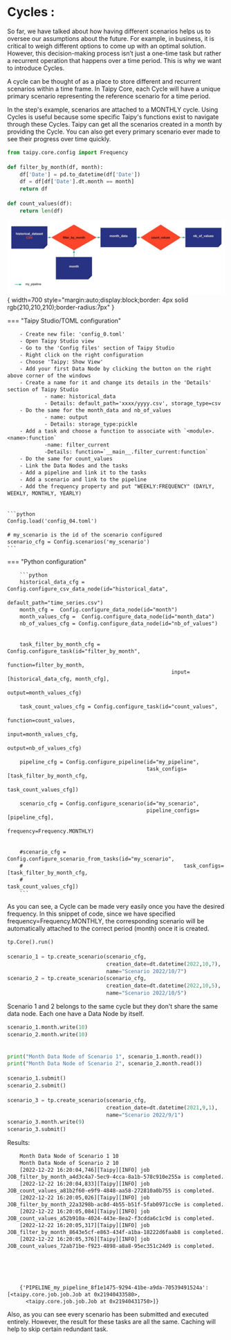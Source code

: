 
# Cycles :

So far, we have talked about how having different scenarios helps us to oversee our assumptions about the future. For example, in business, it is critical to weigh different options to come up with an optimal solution. However, this decision-making process isn’t just a one-time task but rather a recurrent operation that happens over a time period. This is why we want to introduce Cycles.

A cycle can be thought of as a place to store different and recurrent scenarios within a time frame. In Taipy Core, each Cycle will have a unique primary scenario representing the reference scenario for a time period.


In the step's example, scenarios are attached to a MONTHLY cycle. Using Cycles is useful because some specific Taipy's functions exist to navigate through these Cycles. Taipy can get all the scenarios created in a month by providing the Cycle. You can also get every primary scenario ever made to see their progress over time quickly.


```python
from taipy.core.config import Frequency

def filter_by_month(df, month):
    df['Date'] = pd.to_datetime(df['Date']) 
    df = df[df['Date'].dt.month == month]
    return df

def count_values(df):
    return len(df)
```

![](config_04.jpg){ width=700 style="margin:auto;display:block;border: 4px solid rgb(210,210,210);border-radius:7px" }


=== "Taipy Studio/TOML configuration"

        - Create new file: 'config_0.toml'
        - Open Taipy Studio view
        - Go to the 'Config files' section of Taipy Studio
        - Right click on the right configuration
        - Choose 'Taipy: Show View'
        - Add your first Data Node by clicking the button on the right above corner of the windows
        - Create a name for it and change its details in the 'Details' section of Taipy Studio
                - name: historical_data
                - Details: default_path='xxxx/yyyy.csv', storage_type=csv
        - Do the same for the month_data and nb_of_values
                - name: output
                - Details: storage_type:pickle
        - Add a task and choose a function to associate with `<module>.<name>:function`
                -name: filter_current
                -Details: function=`__main__.filter_current:function`
        - Do the same for count_values
        - Link the Data Nodes and the tasks
        - Add a pipeline and link it to the tasks
        - Add a scenario and link to the pipeline
        - Add the frequency property and put "WEEKLY:FREQUENCY" (DAYLY, WEEKLY, MONTHLY, YEARLY)


    ```python
    Config.load('config_04.toml')

    # my_scenario is the id of the scenario configured
    scenario_cfg = Config.scenarios('my_scenario')
    ```




=== "Python configuration"

        ```python
        historical_data_cfg = Config.configure_csv_data_node(id="historical_data",
                                                             default_path="time_series.csv")
        month_cfg =  Config.configure_data_node(id="month")
        month_values_cfg =  Config.configure_data_node(id="month_data")
        nb_of_values_cfg = Config.configure_data_node(id="nb_of_values")


        task_filter_by_month_cfg = Config.configure_task(id="filter_by_month",
                                                         function=filter_by_month,
                                                         input=[historical_data_cfg, month_cfg],
                                                         output=month_values_cfg)

        task_count_values_cfg = Config.configure_task(id="count_values",
                                                         function=count_values,
                                                         input=month_values_cfg,
                                                         output=nb_of_values_cfg)

        pipeline_cfg = Config.configure_pipeline(id="my_pipeline",
                                                 task_configs=[task_filter_by_month_cfg,
                                                               task_count_values_cfg])

        scenario_cfg = Config.configure_scenario(id="my_scenario",
                                                 pipeline_configs=[pipeline_cfg],
                                                 frequency=Frequency.MONTHLY)


        #scenario_cfg = Config.configure_scenario_from_tasks(id="my_scenario",
        #                                                    task_configs=[task_filter_by_month_cfg,
        #                                                    task_count_values_cfg])
        ```



As you can see, a Cycle can be made very easily once you have the desired frequency. In this snippet of code, since we have specified frequency=Frequency.MONTHLY, the corresponding scenario will be automatically attached to the correct period (month) once it is created.



```python
tp.Core().run()

scenario_1 = tp.create_scenario(scenario_cfg,
                                creation_date=dt.datetime(2022,10,7),
                                name="Scenario 2022/10/7")
scenario_2 = tp.create_scenario(scenario_cfg,
                                creation_date=dt.datetime(2022,10,5),
                                name="Scenario 2022/10/5")
```

Scenario 1 and 2 belongs to the same cycle but they don't share the same data node. Each one have a Data Node by itself.


```python
scenario_1.month.write(10)
scenario_2.month.write(10)


print("Month Data Node of Scenario 1", scenario_1.month.read())
print("Month Data Node of Scenario 2", scenario_2.month.read())

scenario_1.submit()
scenario_2.submit()

scenario_3 = tp.create_scenario(scenario_cfg,
                                creation_date=dt.datetime(2021,9,1),
                                name="Scenario 2022/9/1")
scenario_3.month.write(9)
scenario_3.submit()
```

Results:
```
    Month Data Node of Scenario 1 10
    Month Data Node of Scenario 2 10
    [2022-12-22 16:20:04,746][Taipy][INFO] job JOB_filter_by_month_a4d3c4a7-5ec9-4cca-8a1b-578c910e255a is completed.
    [2022-12-22 16:20:04,833][Taipy][INFO] job JOB_count_values_a81b2f60-e9f9-4848-aa58-272810a0b755 is completed.
    [2022-12-22 16:20:05,026][Taipy][INFO] job JOB_filter_by_month_22a3298b-ac8d-4b55-b51f-5fab0971cc9e is completed.
    [2022-12-22 16:20:05,084][Taipy][INFO] job JOB_count_values_a52b910a-4024-443e-8ea2-f3cdda6c1c9d is completed.
    [2022-12-22 16:20:05,317][Taipy][INFO] job JOB_filter_by_month_8643e5cf-e863-434f-a1ba-18222d6faab8 is completed.
    [2022-12-22 16:20:05,376][Taipy][INFO] job JOB_count_values_72ab71be-f923-4898-a8a8-95ec351c24d9 is completed.
    




    {'PIPELINE_my_pipeline_8f1e1475-9294-41be-a9da-70539491524a': [<taipy.core.job.job.Job at 0x21940433580>,
      <taipy.core.job.job.Job at 0x21940431750>]}
```

Also, as you can see every scenario has been submitted and executed entirely. However, the result for these tasks are all the same. Caching will help to skip certain redundant task.
